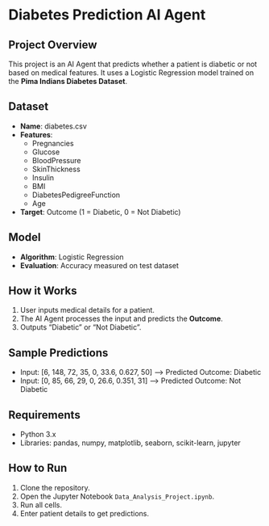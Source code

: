 # Diabetes Prediction AI Agent

## Project Overview
This project is an AI Agent that predicts whether a patient is diabetic or not based on medical features. It uses a Logistic Regression model trained on the **Pima Indians Diabetes Dataset**.

## Dataset
- **Name**: diabetes.csv  
- **Features**:
  - Pregnancies
  - Glucose
  - BloodPressure
  - SkinThickness
  - Insulin
  - BMI
  - DiabetesPedigreeFunction
  - Age
- **Target**: Outcome (1 = Diabetic, 0 = Not Diabetic)

## Model
- **Algorithm**: Logistic Regression
- **Evaluation**: Accuracy measured on test dataset

## How it Works
1. User inputs medical details for a patient.
2. The AI Agent processes the input and predicts the **Outcome**.
3. Outputs “Diabetic” or “Not Diabetic”.

## Sample Predictions
- Input: [6, 148, 72, 35, 0, 33.6, 0.627, 50] --> Predicted Outcome: Diabetic  
- Input: [0, 85, 66, 29, 0, 26.6, 0.351, 31] --> Predicted Outcome: Not Diabetic

## Requirements
- Python 3.x
- Libraries: pandas, numpy, matplotlib, seaborn, scikit-learn, jupyter

## How to Run
1. Clone the repository.
2. Open the Jupyter Notebook `Data_Analysis_Project.ipynb`.
3. Run all cells.
4. Enter patient details to get predictions.
